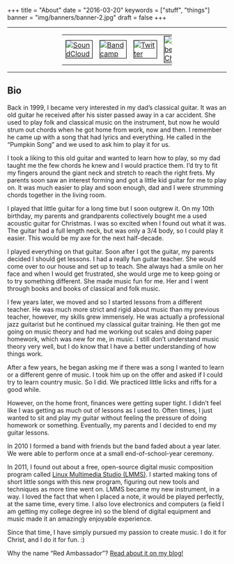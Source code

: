 +++
title = "About"
date = "2016-03-20"
keywords = ["stuff", "things"]
banner = "img/banners/banner-2.jpg"
draft = false
+++

<style>
img.resize {
  max-width:60px;
  max-height:60px;
  border:0.5px solid black;
}



</style>


----
<center>
<table cellpadding="1" style="width:50%">
<tr>
<td>
<a target="_blank" href="https://soundcloud.com/red-ambassador"><img class="resize" src="https://soundcloud-wpengine.netdna-ssl.com/wp-content/uploads/2016/05/sc_square_480.png" alt="SoundCloud"></a>
</td>

<td>
<a target="_blank" href="https://redambassador.bandcamp.com/"><img class="resize" src="https://i1.wp.com/images1.wikia.nocookie.net/__cb20120804030610/mlpfanart/images/0/07/Bandcamp_logo.png" alt="Bandcamp"></a>
</td>

<td>
<a target="_blank" href="https://twitter.com/Red_Ambassador"><img class="resize" src="https://i1.wp.com/marketingland.com/wp-content/ml-loads/2012/06/new-twitter-logo.png" alt="Twitter"></a>
</td>

<td>
<a target="_blank" href="https://www.youtube.com/c/RedAmbassadorMusic1"><img class="resize" src="/img/thirdparty/youtube_icon.svg" alt="Youtube Channel"></a>
</td>
</tr>
</table>
</center>

----

## Bio

Back in 1999, I became very interested in my dad’s classical guitar. It was an old guitar he received after his sister passed away in a car accident. She used to play folk and classical music on the instrument, but now he would strum out chords when he got home from work, now and then. I remember he came up with a song that had lyrics and everything. He called in the “Pumpkin Song” and we used to ask him to play it for us.

I took a liking to this old guitar and wanted to learn how to play, so my dad taught me the few chords he knew and I would practice them. I’d try to fit my fingers around the giant neck and stretch to reach the right frets. My parents soon saw an interest forming and got a little kid guitar for me to play on. It was much easier to play and soon enough, dad and I were strumming chords together in the living room.

I played that little guitar for a long time but I soon outgrew it. On my 10th birthday, my parents and grandparents collectively bought me a used acoustic guitar for Christmas. I was so excited when I found out what it was. The guitar had a full length neck, but was only a 3/4 body, so I could play it easier. This would be my axe for the next half-decade.

I played everything on that guitar. Soon after I got the guitar, my parents decided I should get lessons. I had a really fun guitar teacher. She would come over to our house and set up to teach. She always had a smile on her face and when I would get frustrated, she would urge me to keep going or to try something different. She made music fun for me. Her and I went through books and books of classical and folk music.

I few years later, we moved and so I started lessons from a different teacher. He was much more strict and rigid about music than my previous teacher, however, my skills grew immensely. He was actually a professional jazz guitarist but he continued my classical guitar training. He then got me going on music theory and had me working out scales and doing paper homework, which was new for me, in music. I still don’t understand music theory very well, but I do know that I have a better understanding of how things work.

After a few years, he began asking me if there was a song I wanted to learn or a different genre of music. I took him up on the offer and asked if I could try to learn country music. So I did. We practiced little licks and riffs for a good while.

However, on the home front, finances were getting super tight. I didn’t feel like I was getting as much out of lessons as I used to. Often times, I just wanted to sit and play my guitar without feeling the pressure of doing homework or something. Eventually, my parents and I decided to end my guitar lessons.

In 2010 I formed a band with friends but the band faded about a year later. We were able to perform once at a small end-of-school-year ceremony.

In 2011, I found out about a free, open-source digital music composition program called [Linux Multimedia Studio (LMMS)](https://lmms.io). I started making tons of short little songs with this new program, figuring out new tools and techniques as more time went on. LMMS became my new instrument, in a way. I loved the fact that when I placed a note, it would be played perfectly, at the same time, every time. I also love electronics and computers (a field I am getting my college degree in) so the blend of digital equipment and music made it an amazingly enjoyable experience.

Since that time, I have simply pursued my passion to create music. I do it for Christ, and I do it for fun. :)

Why the name “Red Ambassador”? [Read about it on my blog!](/blog/behind-the-name/)
